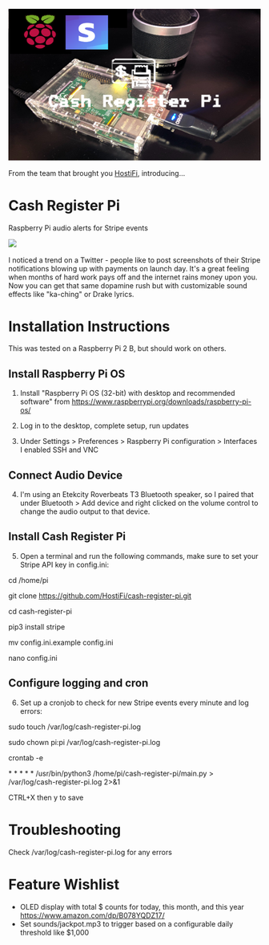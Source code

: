 <p align="center"><img src="https://raw.githubusercontent.com/HostiFi/cash-register-pi/master/cash-register-pi.png"></p>
From the team that brought you <a href="https://hostifi.net" target="_blank">HostiFi</a>, introducing...

# Cash Register Pi

Raspberry Pi audio alerts for Stripe events

[![](http://img.youtube.com/vi/GcjIZyMuT_w/0.jpg)](http://www.youtube.com/watch?v=GcjIZyMuT_w "")

I noticed a trend on a Twitter - people like to post screenshots of their Stripe notifications blowing up with payments on launch day. It's a great feeling when months of hard work pays off and the internet rains money upon you. Now you can get that same dopamine rush but with customizable sound effects like "ka-ching" or Drake lyrics.

# Installation Instructions
This was tested on a Raspberry Pi 2 B, but should work on others.

## Install Raspberry Pi OS
1. Install "Raspberry Pi OS (32-bit) with desktop and recommended software" from https://www.raspberrypi.org/downloads/raspberry-pi-os/

2. Log in to the desktop, complete setup, run updates

3. Under Settings > Preferences > Raspberry Pi configuration > Interfaces I enabled SSH and VNC

## Connect Audio Device
4. I'm using an Etekcity Roverbeats T3 Bluetooth speaker, so I paired that under Bluetooth > Add device and right clicked on the volume control to change the audio output to that device.

## Install Cash Register Pi

5. Open a terminal and run the following commands, make sure to set your Stripe API key in config.ini:

cd /home/pi

git clone https://github.com/HostiFi/cash-register-pi.git

cd cash-register-pi

pip3 install stripe

mv config.ini.example config.ini

nano config.ini

## Configure logging and cron

6. Set up a cronjob to check for new Stripe events every minute and log errors:

sudo touch /var/log/cash-register-pi.log

sudo chown pi:pi /var/log/cash-register-pi.log

crontab -e

\* \* \* \* \* /usr/bin/python3 /home/pi/cash-register-pi/main.py > /var/log/cash-register-pi.log 2>&1

CTRL+X then y to save

# Troubleshooting
Check /var/log/cash-register-pi.log for any errors

# Feature Wishlist
- OLED display with total $ counts for today, this month, and this year https://www.amazon.com/dp/B078YQDZ17/
- Set sounds/jackpot.mp3 to trigger based on a configurable daily threshold like $1,000
